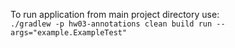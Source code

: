 To run application from main project directory use:\
```./gradlew -p hw03-annotations clean build run --args="example.ExampleTest"```